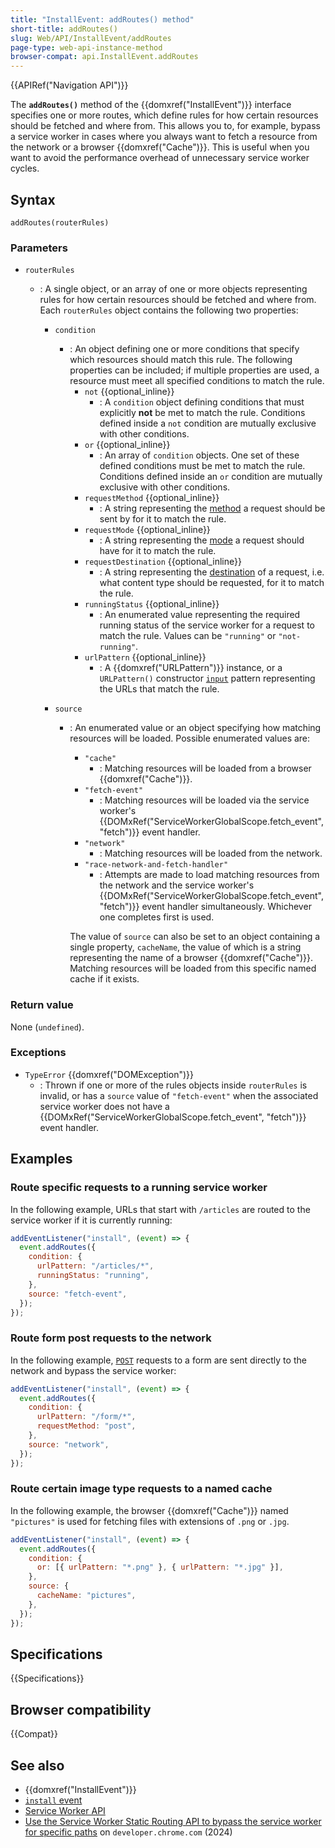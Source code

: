 ```yaml
---
title: "InstallEvent: addRoutes() method"
short-title: addRoutes()
slug: Web/API/InstallEvent/addRoutes
page-type: web-api-instance-method
browser-compat: api.InstallEvent.addRoutes
---
```


{{APIRef("Navigation API")}}

The **`addRoutes()`** method of the
{{domxref("InstallEvent")}} interface specifies one or more routes, which define rules for how certain resources should be fetched and where from. This allows you to, for example, bypass a service worker in cases where you always want to fetch a resource from the network or a browser {{domxref("Cache")}}. This is useful when you want to avoid the performance overhead of unnecessary service worker cycles.

## Syntax

```js-nolint
addRoutes(routerRules)
```

### Parameters

- `routerRules`

  - : A single object, or an array of one or more objects representing rules for how certain resources should be fetched and where from. Each `routerRules` object contains the following two properties:

    - `condition`

      - : An object defining one or more conditions that specify which resources should match this rule. The following properties can be included; if multiple properties are used, a resource must meet all specified conditions to match the rule.
        - `not` {{optional_inline}}
          - : A `condition` object defining conditions that must explicitly **not** be met to match the rule. Conditions defined inside a `not` condition are mutually exclusive with other conditions.
        - `or` {{optional_inline}}
          - : An array of `condition` objects. One set of these defined conditions must be met to match the rule. Conditions defined inside an `or` condition are mutually exclusive with other conditions.
        - `requestMethod` {{optional_inline}}
          - : A string representing the [method](/en-US/docs/Web/HTTP/Methods) a request should be sent by for it to match the rule.
        - `requestMode` {{optional_inline}}
          - : A string representing the [mode](/en-US/docs/Web/API/Request/mode) a request should have for it to match the rule.
        - `requestDestination` {{optional_inline}}
          - : A string representing the [destination](/en-US/docs/Web/API/Request/destination) of a request, i.e. what content type should be requested, for it to match the rule.
        - `runningStatus` {{optional_inline}}
          - : An enumerated value representing the required running status of the service worker for a request to match the rule. Values can be `"running"` or `"not-running"`.
        - `urlPattern` {{optional_inline}}
          - : A {{domxref("URLPattern")}} instance, or a `URLPattern()` constructor [`input`](/en-US/docs/Web/API/URLPattern/URLPattern#input) pattern representing the URLs that match the rule.

    - `source`

      - : An enumerated value or an object specifying how matching resources will be loaded. Possible enumerated values are:

        - `"cache"`
          - : Matching resources will be loaded from a browser {{domxref("Cache")}}.
        - `"fetch-event"`
          - : Matching resources will be loaded via the service worker's {{DOMxRef("ServiceWorkerGlobalScope.fetch_event", "fetch")}} event handler.
        - `"network"`
          - : Matching resources will be loaded from the network.
        - `"race-network-and-fetch-handler"`
          - : Attempts are made to load matching resources from the network and the service worker's {{DOMxRef("ServiceWorkerGlobalScope.fetch_event", "fetch")}} event handler simultaneously. Whichever one completes first is used.

        The value of `source` can also be set to an object containing a single property, `cacheName`, the value of which is a string representing the name of a browser {{domxref("Cache")}}. Matching resources will be loaded from this specific named cache if it exists.

### Return value

None (`undefined`).

### Exceptions

- `TypeError` {{domxref("DOMException")}}
  - : Thrown if one or more of the rules objects inside `routerRules` is invalid, or has a `source` value of `"fetch-event"` when the associated service worker does not have a {{DOMxRef("ServiceWorkerGlobalScope.fetch_event", "fetch")}} event handler.

## Examples

### Route specific requests to a running service worker

In the following example, URLs that start with `/articles` are routed to the service worker if it is currently running:

```js
addEventListener("install", (event) => {
  event.addRoutes({
    condition: {
      urlPattern: "/articles/*",
      runningStatus: "running",
    },
    source: "fetch-event",
  });
});
```

### Route form post requests to the network

In the following example, [`POST`](/en-US/docs/Web/HTTP/Methods/POST) requests to a form are sent directly to the network and bypass the service worker:

```js
addEventListener("install", (event) => {
  event.addRoutes({
    condition: {
      urlPattern: "/form/*",
      requestMethod: "post",
    },
    source: "network",
  });
});
```

### Route certain image type requests to a named cache

In the following example, the browser {{domxref("Cache")}} named `"pictures"` is used for fetching files with extensions of `.png` or `.jpg`.

```js
addEventListener("install", (event) => {
  event.addRoutes({
    condition: {
      or: [{ urlPattern: "*.png" }, { urlPattern: "*.jpg" }],
    },
    source: {
      cacheName: "pictures",
    },
  });
});
```

## Specifications

{{Specifications}}

## Browser compatibility

{{Compat}}

## See also

- {{domxref("InstallEvent")}}
- [`install` event](/en-US/docs/Web/API/ServiceWorkerGlobalScope/install_event)
- [Service Worker API](/en-US/docs/Web/API/Service_Worker_API)
- [Use the Service Worker Static Routing API to bypass the service worker for specific paths](https://developer.chrome.com/blog/service-worker-static-routing) on `developer.chrome.com` (2024)
